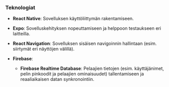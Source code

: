 ### Teknologiat
- **React Native**: Sovelluksen käyttöliittymän rakentamiseen.
- **Expo**: Sovelluskehityksen nopeuttamiseen ja helppoon testaukseen eri laitteilla.
- **React Navigation**: Sovelluksen sisäisen navigoinnin hallintaan (esim. siirtymät eri näyttöjen välillä).
  
- **Firebase**: 
  - **Firebase Realtime Database**: Pelaajien tietojen (esim. käyttäjänimet, pelin pinkoodit ja pelaajien ominaisuudet) tallentamiseen ja reaaliaikaisen datan synkronointiin.
